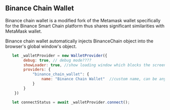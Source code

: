 ## Binance Chain Wallet
Binance chain wallet is a modified fork of the Metamask wallet specifically for the Binance Smart Chain platform thus shares significant similarities with MetaMask wallet.

Binance chain wallet automatically injects BinanceChain object into the browser's global window's object.

```js 
   let _walletProvider = new WalletProvider({
        debug: true, // debug mode????
        showLoader: true, //show loading window which blocks the screen until completed
        providers: {
            "binance_chain_wallet": {
                name: "Binance Chain Wallet"  //custom name, can be anything
            }
        }
    })

   let connectStatus = await _walletProvider.connect();
```